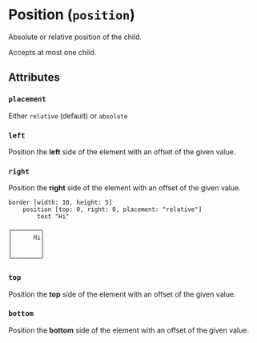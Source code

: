 # Position (`position`)

Absolute or relative position of the child.

Accepts at most one child.

## Attributes

### `placement`

Either `relative` (default)
or `absolute`

### `left` 

Position the **left** side of the element with an offset of the given value.

### `right` 

Position the **right** side of the element with an offset of the given value.

```
border [width: 10, height: 5]
    position [top: 0, right: 0, placement: "relative"]
        text "Hi"
```
```
┌────────┐
│      Hi│
│        │
│        │
└────────┘
```

### `top` 

Position the **top** side of the element with an offset of the given value.

### `bottom` 

Position the **bottom** side of the element with an offset of the given value.
